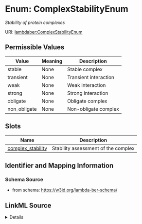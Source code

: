 # Enum: ComplexStabilityEnum 




_Stability of protein complexes_



URI: [lambdaber:ComplexStabilityEnum](https://w3id.org/lambda-ber-schema/ComplexStabilityEnum)

## Permissible Values

| Value | Meaning | Description |
| --- | --- | --- |
| stable | None | Stable complex |
| transient | None | Transient interaction |
| weak | None | Weak interaction |
| strong | None | Strong interaction |
| obligate | None | Obligate complex |
| non_obligate | None | Non-obligate complex |




## Slots

| Name | Description |
| ---  | --- |
| [complex_stability](complex_stability.md) | Stability assessment of the complex |





## Identifier and Mapping Information






### Schema Source


* from schema: https://w3id.org/lambda-ber-schema/






## LinkML Source

<details>
```yaml
name: ComplexStabilityEnum
description: Stability of protein complexes
from_schema: https://w3id.org/lambda-ber-schema/
rank: 1000
permissible_values:
  stable:
    text: stable
    description: Stable complex
  transient:
    text: transient
    description: Transient interaction
  weak:
    text: weak
    description: Weak interaction
  strong:
    text: strong
    description: Strong interaction
  obligate:
    text: obligate
    description: Obligate complex
  non_obligate:
    text: non_obligate
    description: Non-obligate complex

```
</details>